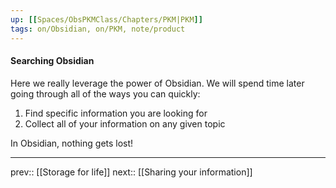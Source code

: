 ```yaml
---
up: [[Spaces/ObsPKMClass/Chapters/PKM|PKM]]
tags: on/Obsidian, on/PKM, note/product
---
```

#### Searching Obsidian

Here we really leverage the power of Obsidian. We will spend time later going through all of the ways you can <span class="my-emph">quickly</span>:

1. Find specific information you are looking for
2. Collect all of your information on any given topic

In Obsidian, nothing gets lost!

---
prev:: [[Storage for life]]
next:: [[Sharing your information]]


